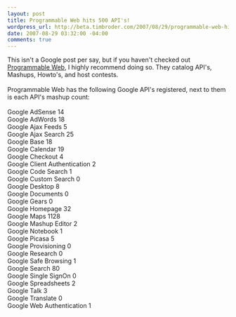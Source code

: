 ```yaml
--- 
layout: post
title: Programmable Web hits 500 API's!
wordpress_url: http://beta.timbroder.com/2007/08/29/programmable-web-hits-500-apis/
date: 2007-08-29 03:32:00 -04:00
comments: true
---
```

This isn't a Google post per say, but if you haven't checked out
<a href="http://programmableweb.com">Programmable Web</a>, I highly recommend doing so.  They catalog API's,
Mashups, Howto's, and host contests.<br /><br />  Programmable Web has the following
Google API's registered, next to them is each API's mashup count:<br /><br />
Google AdSense 14<br />
Google AdWords 18<br />
Google Ajax Feeds 5<br />
Google Ajax Search 25<br />
Google Base 18<br />
Google Calendar 19<br />
Google Checkout 4<br />
Google Client Authentication 2<br />
Google Code Search 1<br />
Google Custom Search 0<br />
Google Desktop 8<br />
Google Documents 0<br />
Google Gears 0<br />
Google Homepage 32<br />
Google Maps 1128<br />
Google Mashup Editor 2<br />
Google Notebook 1<br />
Google Picasa 5<br />
Google Provisioning 0<br />
Google Research 0<br />
Google Safe Browsing 1<br />
Google Search 80<br />
Google Single SignOn 0<br />
Google Spreadsheets 2<br />
Google Talk 3<br />
Google Translate 0<br />
Google Web Authentication 1<br />
